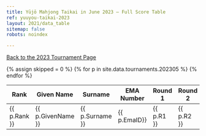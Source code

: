 ```yaml
---
title: Yūjō Mahjong Taikai in June 2023 — Full Score Table
ref: yuuyou-taikai-2023
layout: 2021/data_table
sitemap: false
robots: noindex

---
```

[Back to the 2023 Tournament Page](../yuujou-maajan-taikai/)

<table class="data-table">
<thead>
<tr>
<th>Rank</th>
<th>Given Name</th>
<th>Surname</th>
<th>EMA Number</th>
<th>Round 1</th>
<th>Round 2</th>
<th>Round 3</th>
<th>Round 4</th>
<th>Round 5</th>
<th>Round 6</th>
<th>Round 7</th>
<th>Round 8</th>
<th>Total</th>
</tr>
</thead>
<tbody>
{% assign skipped = 0 %}
{% for p in site.data.tournaments.202305 %}
<tr>
<td>{{ p.Rank }}</td>
<td>{{ p.GivenName }}</td>
<td>{{ p.Surname }}</td>
<td>{{ p.EmaID}}</td>
<td>{{ p.R1 }}</td>
<td>{{ p.R2 }}</td>
<td>{{ p.R3 }}</td>
<td>{{ p.R4 }}</td>
<td>{{ p.R5 }}</td>
<td>{{ p.R6 }}</td>
<td>{{ p.R7 }}</td>
<td>{{ p.R8 }}</td>
<td>{{ p.Total }}</td>
</tr>
{% endfor %}
</tbody>
</table>
